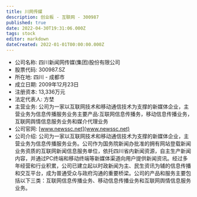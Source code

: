 ```yaml
---
title: 川网传媒
description: 创业板 - 互联网 - 300987
published: true
date: 2022-04-30T19:31:06.000Z
tags: stock
editor: markdown
dateCreated: 2022-01-01T00:00:00.000Z
---
```


- 公司名称: 四川新闻网传媒(集团)股份有限公司
- 股票代码: 300987.SZ
- 所在地: 四川 - 成都市
- 成立日期: 2009年12月23日
- 注册资本: 13,336万元
- 法定代表人: 方埜
- 主营业务: 公司为一家以互联网技术和移动通信技术为支撑的新媒体企业，主营业务为信息传播服务业务主要产品:互联网信息传播务，移动信息传播业务，互联网舆情信息服务业务和媒介代理业务
- 公司官网: [www.newssc.net](www.newssc.net)
- 公司介绍: 公司为一家以互联网技术和移动通信技术为支撑的新媒体企业，主营业务为信息传播服务业务。公司作为国务院新闻办批准的拥有网站登载新闻业务资质的互联网新闻信息服务单位，依托四川省内新闻资源，自主生产新闻内容，并通过PC终端和移动终端等新媒体渠道向用户提供新闻资讯。经过多年经营和行业积累，公司已建立起以时政新闻为主、民生资讯为辅的信息传播和交互平台，成为普通受众与政府沟通的重要桥梁。公司的产品和服务主要包括以下三类：互联网信息传播业务、移动信息传播业务和互联网舆情信息服务业务。



